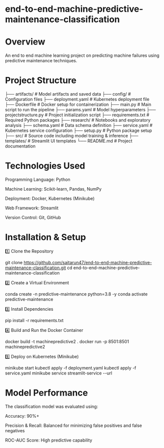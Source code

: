 # end-to-end-machine-predictive-maintenance-classification

# Overview 
An end to end machine learning project on predicting machine failures using predictive maintenance techniques.

# Project Structure

├── artifacts/               # Model artifacts and saved data
├── config/                  # Configuration files
├── deployment.yaml          # Kubernetes deployment file
├── Dockerfile               # Docker setup for containerization
├── main.py                  # Main script to run the pipeline
├── params.yaml              # Model hyperparameters
├── projectstructure.py      # Project initialization script
├── requirements.txt         # Required Python packages
├── research/                # Notebooks and exploratory analysis
├── schema.yaml              # Data schema definition
├── service.yaml             # Kubernetes service configuration
├── setup.py                 # Python package setup
├── src/                     # Source code including model training & inference
├── templates/               # Streamlit UI templates
└── README.md                # Project documentation


# Technologies Used

Programming Language: Python

Machine Learning: Scikit-learn, Pandas, NumPy

Deployment: Docker, Kubernetes (Minikube)

Web Framework: Streamlit

Version Control: Git, GitHub

# Installation & Setup

1️⃣ Clone the Repository

git clone https://github.com/saitarun47/end-to-end-machine-predictive-maintenance-classification.git
cd end-to-end-machine-predictive-maintenance-classification

2️⃣ Create a Virtual Environment

conda create -n predictive-maintenance python=3.8 -y
conda activate predictive-maintenance

3️⃣ Install Dependencies

pip install -r requirements.txt

4️⃣ Build and Run the Docker Container

docker build -t machinepredictive2 .
docker run -p 8501:8501 machinepredictive2

5️⃣ Deploy on Kubernetes (Minikube)

minikube start
kubectl apply -f deployment.yaml
kubectl apply -f service.yaml
minikube service streamlit-service --url

# Model Performance

The classification model was evaluated using:

Accuracy: 90%+

Precision & Recall: Balanced for minimizing false positives and false negatives

ROC-AUC Score: High predictive capability
